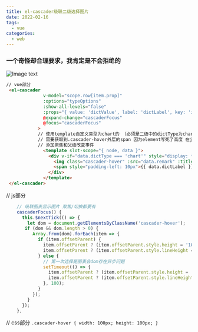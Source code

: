 ```yaml
---
title: el-cascader级联二级选择图片
date: 2022-02-16
tags:
  - vue
categories:
  - web
---
```


### 一个奇怪却合理要求，我肯定是不会拒绝的
![Image text](https://img-blog.csdnimg.cn/0900544733db4a978510cfb01f83f8b2.png?x-oss-process=image/watermark,type_d3F5LXplbmhlaQ,shadow_50,text_Q1NETiBAc3RyaWRlXw==,size_20,color_FFFFFF,t_70,g_se,x_16#pic_center)

```html
// vue部分
 <el-cascader
              v-model="scope.row[item.prop]"
              :options="typeOptions"
              :show-all-levels="false"
              :props="{ value: 'dictValue', label: 'dictLabel', key: 'id', emitPath: false }"
              @expand-change="cascaderFocus"
              @focus="cascaderFocus"
            >
            // 使用template自定义类型为chart的 （必须是二级中的dictType为chart 不要一级，不然一级会进入）
            // 需要获取到.cascader-hover外层的span 因为element写死了高度 在js中操作
            // 添加聚焦和父级改变事件
              <template slot-scope="{ node, data }">
                <div v-if="data.dictType === 'chart'" style="display: flex; align-items: center">
                  <img class="cascader-hover" :src="data.remark" :title="data.dictLabel" />
                  <span style="padding-left: 10px">{{ data.dictLabel }}</span>
                </div>
              </template>
 </el-cascader>
```
// js部分
```javascript
    // 级联图表显示图片 聚焦/切换都要有
    cascaderFocus() {
      this.$nextTick(() => {
        let dom = document.getElementsByClassName('cascader-hover');
       if (dom && dom.length > 0) {
          Array.from(dom).forEach(item => {
            if (item.offsetParent) {
              item.offsetParent ? (item.offsetParent.style.height = '100%') : null;
              item.offsetParent ? (item.offsetParent.style.lineHeight = '100%') : null;
            } else {
              // 第一次选择是图表会dom存在异步问题
              setTimeout(() => {
                item.offsetParent ? (item.offsetParent.style.height = '100%') : null;
                item.offsetParent ? (item.offsetParent.style.lineHeight = '100%') : null;
              }, 100);
            }
          });
        }
      });
    },
```
// css部分
`.cascader-hover {
  width: 100px;
  height: 100px;
}`